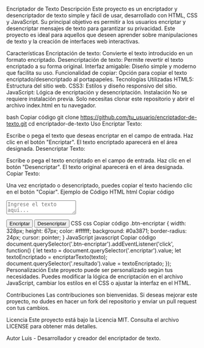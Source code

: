 Encriptador de Texto
Descripción
Este proyecto es un encriptador y desencriptador de texto simple y fácil de usar, desarrollado con HTML, CSS y JavaScript. Su principal objetivo es permitir a los usuarios encriptar
y desencriptar mensajes de texto para garantizar su privacidad. Este proyecto es ideal para aquellos que deseen aprender sobre manipulaciones de texto y la creación de interfaces web interactivas.

Características
Encriptación de texto: Convierte el texto introducido en un formato encriptado.
Desencriptación de texto: Permite revertir el texto encriptado a su forma original.
Interfaz amigable: Diseño simple y moderno que facilita su uso.
Funcionalidad de copiar: Opción para copiar el texto encriptado/desencriptado al portapapeles.
Tecnologías Utilizadas
HTML5: Estructura del sitio web.
CSS3: Estilos y diseño responsivo del sitio.
JavaScript: Lógica de encriptación y desencriptación.
Instalación
No se requiere instalación previa. Solo necesitas clonar este repositorio y abrir el archivo index.html en tu navegador.

bash
Copiar código
git clone https://github.com/tu_usuario/encriptador-de-texto.git
cd encriptador-de-texto
Uso
Encriptar Texto:

Escribe o pega el texto que deseas encriptar en el campo de entrada.
Haz clic en el botón "Encriptar".
El texto encriptado aparecerá en el área designada.
Desencriptar Texto:

Escribe o pega el texto encriptado en el campo de entrada.
Haz clic en el botón "Desencriptar".
El texto original aparecerá en el área designada.
Copiar Texto:

Una vez encriptado o desencriptado, puedes copiar el texto haciendo clic en el botón "Copiar".
Ejemplo de Código
HTML
html
Copiar código
<textarea class="encriptar" placeholder="Ingrese el texto aquí..."></textarea>
<button class="btn-encriptar">Encriptar</button>
<button class="btn-desencriptar">Desencriptar</button>
CSS
css
Copiar código
.btn-encriptar {
    width: 328px;
    height: 67px;
    color: #ffffff;
    background: #0a3871;
    border-radius: 24px;
    cursor: pointer;
}
JavaScript
javascript
Copiar código
document.querySelector('.btn-encriptar').addEventListener('click', function() {
    let texto = document.querySelector('.encriptar').value;
    let textoEncriptado = encriptarTexto(texto);
    document.querySelector('.resultado').value = textoEncriptado;
});
Personalización
Este proyecto puede ser personalizado según tus necesidades. Puedes modificar la lógica de encriptación en el archivo JavaScript, cambiar los estilos en el CSS o ajustar la interfaz en el HTML.

Contribuciones
Las contribuciones son bienvenidas. Si deseas mejorar este proyecto, no dudes en hacer un fork del repositorio y enviar un pull request con tus cambios.

Licencia
Este proyecto está bajo la Licencia MIT. Consulta el archivo LICENSE para obtener más detalles.

Autor
Luis - Desarrollador y creador del encriptador de texto.
